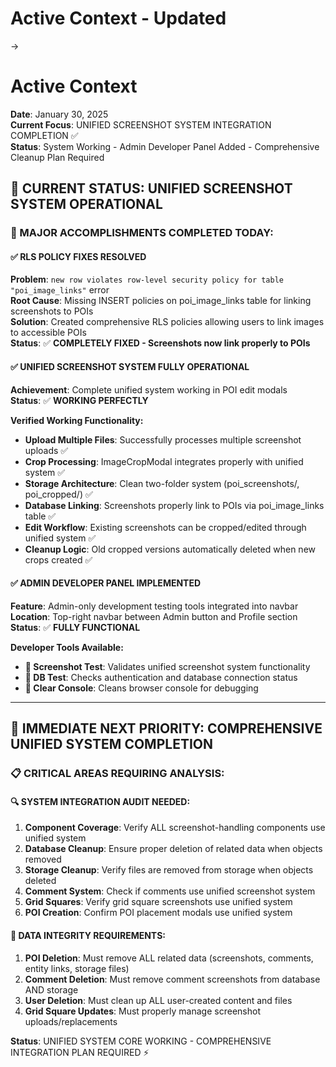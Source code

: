 # Active Context - Updated

->

# Active Context

**Date**: January 30, 2025  
**Current Focus**: UNIFIED SCREENSHOT SYSTEM INTEGRATION COMPLETION ✅  
**Status**: System Working - Admin Developer Panel Added - Comprehensive Cleanup Plan Required  

## 🎯 **CURRENT STATUS: UNIFIED SCREENSHOT SYSTEM OPERATIONAL**

### **🎉 MAJOR ACCOMPLISHMENTS COMPLETED TODAY:**

#### **✅ RLS POLICY FIXES RESOLVED**
**Problem**: `new row violates row-level security policy for table "poi_image_links"` error  
**Root Cause**: Missing INSERT policies on poi_image_links table for linking screenshots to POIs  
**Solution**: Created comprehensive RLS policies allowing users to link images to accessible POIs  
**Status**: ✅ **COMPLETELY FIXED - Screenshots now link properly to POIs**

#### **✅ UNIFIED SCREENSHOT SYSTEM FULLY OPERATIONAL**  
**Achievement**: Complete unified system working in POI edit modals  
**Status**: ✅ **WORKING PERFECTLY**

**Verified Working Functionality:**
- **Upload Multiple Files**: Successfully processes multiple screenshot uploads ✅  
- **Crop Processing**: ImageCropModal integrates properly with unified system ✅  
- **Storage Architecture**: Clean two-folder system (poi_screenshots/, poi_cropped/) ✅  
- **Database Linking**: Screenshots properly link to POIs via poi_image_links table ✅  
- **Edit Workflow**: Existing screenshots can be cropped/edited through unified system ✅  
- **Cleanup Logic**: Old cropped versions automatically deleted when new crops created ✅  

#### **✅ ADMIN DEVELOPER PANEL IMPLEMENTED**
**Feature**: Admin-only development testing tools integrated into navbar  
**Location**: Top-right navbar between Admin button and Profile section  
**Status**: ✅ **FULLY FUNCTIONAL**

**Developer Tools Available:**
- **🧪 Screenshot Test**: Validates unified screenshot system functionality
- **🔧 DB Test**: Checks authentication and database connection status  
- **🧹 Clear Console**: Cleans browser console for debugging

---

## 🚀 **IMMEDIATE NEXT PRIORITY: COMPREHENSIVE UNIFIED SYSTEM COMPLETION**

### **📋 CRITICAL AREAS REQUIRING ANALYSIS:**

#### **🔍 SYSTEM INTEGRATION AUDIT NEEDED:**
1. **Component Coverage**: Verify ALL screenshot-handling components use unified system
2. **Database Cleanup**: Ensure proper deletion of related data when objects removed
3. **Storage Cleanup**: Verify files are removed from storage when objects deleted
4. **Comment System**: Check if comments use unified screenshot system
5. **Grid Squares**: Verify grid square screenshots use unified system
6. **POI Creation**: Confirm POI placement modals use unified system

#### **🧹 DATA INTEGRITY REQUIREMENTS:**
1. **POI Deletion**: Must remove ALL related data (screenshots, comments, entity links, storage files)
2. **Comment Deletion**: Must remove comment screenshots from database AND storage
3. **User Deletion**: Must clean up ALL user-created content and files
4. **Grid Square Updates**: Must properly manage screenshot uploads/replacements

**Status**: UNIFIED SYSTEM CORE WORKING - COMPREHENSIVE INTEGRATION PLAN REQUIRED ⚡ 